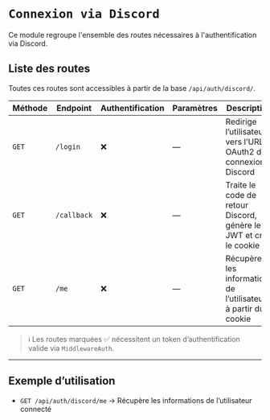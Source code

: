 # `Connexion via Discord`

Ce module regroupe l'ensemble des routes nécessaires à l'authentification via Discord.

## Liste des routes

Toutes ces routes sont accessibles à partir de la base `/api/auth/discord/`.

| Méthode | Endpoint    | Authentification | Paramètres | Description                                                       |
|---------|-------------|------------------|------------|-------------------------------------------------------------------|
| `GET`   | `/login`    | ❌                | —          | Redirige l’utilisateur vers l’URL OAuth2 de connexion Discord     |
| `GET`   | `/callback` | ❌                | —          | Traite le code de retour Discord, génère le JWT et crée le cookie |
| `GET`   | `/me`       | ❌                | —          | Récupère les informations de l’utilisateur à partir du cookie     |

> ℹ️ Les routes marquées ✅ nécessitent un token d’authentification valide via `MiddlewareAuth`.

---

## Exemple d’utilisation

- `GET /api/auth/discord/me` → Récupère les informations de l’utilisateur connecté
